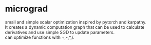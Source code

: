 # micrograd

small and simple scalar optimization inspired by pytorch and karpathy. \
It creates a dynamic computation graph that can be used to calculate derivatives
and use simple SGD to update parameters. \
can optimize functions with +,-,*,/. 
